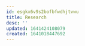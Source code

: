 ```yaml
---
id: esgkx6v9s2bofbfwdhjtvwu
title: Research
desc: ''
updated: 1641424108079
created: 1641018447692
---
```



